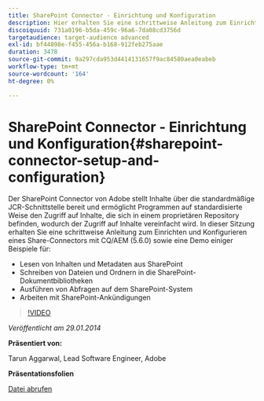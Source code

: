 ```yaml
---
title: SharePoint Connector - Einrichtung und Konfiguration
description: Hier erhalten Sie eine schrittweise Anleitung zum Einrichten und Konfigurieren eines Share-Connectors mit CQ/AEM (5.6.0) sowie eine Demo mit einigen Beispielen. Der SharePoint Connector von Adobe stellt Inhalte über die standardmäßige JCR-Schnittstelle bereit und ermöglicht Programmen auf standardisierte Weise den Zugriff auf Inhalte, die sich in einem proprietären Repository befinden, wodurch der Zugriff auf Inhalte vereinfacht wird.
discoiquuid: 731a0196-b5da-459c-96a6-7da08cd3756d
targetaudience: target-audience advanced
exl-id: bf44898e-f455-456a-b168-912feb275aae
duration: 3478
source-git-commit: 9a297cda953d4414131657f9ac84580aea0eabeb
workflow-type: tm+mt
source-wordcount: '164'
ht-degree: 0%

---
```


# SharePoint Connector - Einrichtung und Konfiguration{#sharepoint-connector-setup-and-configuration}

Der SharePoint Connector von Adobe stellt Inhalte über die standardmäßige JCR-Schnittstelle bereit und ermöglicht Programmen auf standardisierte Weise den Zugriff auf Inhalte, die sich in einem proprietären Repository befinden, wodurch der Zugriff auf Inhalte vereinfacht wird. In dieser Sitzung erhalten Sie eine schrittweise Anleitung zum Einrichten und Konfigurieren eines Share-Connectors mit CQ/AEM (5.6.0) sowie eine Demo einiger Beispiele für:

* Lesen von Inhalten und Metadaten aus SharePoint
* Schreiben von Dateien und Ordnern in die SharePoint-Dokumentbibliotheken
* Ausführen von Abfragen auf dem SharePoint-System
* Arbeiten mit SharePoint-Ankündigungen

>[!VIDEO](https://video.tv.adobe.com/v/19525/?quality=9)

*Veröffentlicht am 29.01.2014*

**Präsentiert von:**

Tarun Aggarwal, Lead Software Engineer, Adobe

**Präsentationsfolien**

[Datei abrufen](assets/cq-gems-sharepoint-connector.pdf)
<!--
[Get back to the Overview](https://helpx.adobe.com/experience-manager/kt/eseminars/gems/aem-index.html)
-->
